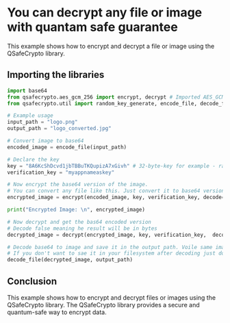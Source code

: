# You can decrypt any file or image with quantam safe guarantee

This example shows how to encrypt and decrypt a file or image using the QSafeCrypto library.

## Importing the libraries

```python
import base64
from qsafecrypto.aes_gcm_256 import encrypt, decrypt # Imported AES_GCM_256 algorithoms for encrypting and decrypting
from qsafecrypto.util import random_key_generate, encode_file, decode_file

# Example usage
input_path = "logo.png"
output_path = "logo_converted.jpg"

# Convert image to base64
encoded_image = encode_file(input_path)

# Declare the key
key = "8A6KcShDcvd1jbTBBuTKQupizA7xGivh" # 32-byte-key for example - random_key_generate(length=32)
verification_key = "myappnameaskey"

# Now encrypt the base64 version of the image. 
# You can convert any file like this. Just convert it to base64 version.
encrypted_image = encrypt(encoded_image, key, verification_key, decode=False)

print("Encrypted Image: \n", encrypted_image)

# Now decrypt and get the bas64 encoded version
# Decode false meaning he result will be in bytes
decrypted_image = decrypt(encrypted_image, key, verification_key,  decode=False)

# Decode base64 to image and save it in the output path. Voile same image is restored!
# If you don't want to sae it in your filesystem after decoding just don't give output_path
decode_file(decrypted_image, output_path)
```

## Conclusion

This example shows how to encrypt and decrypt files or images using the QSafeCrypto library. The QSafeCrypto library provides a secure and quantum-safe way to encrypt data.
